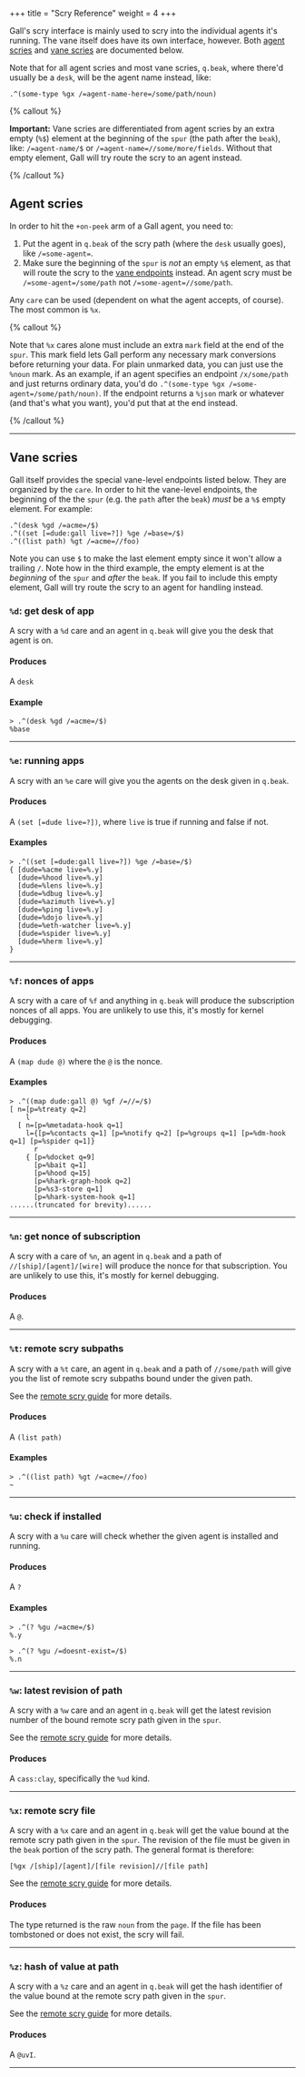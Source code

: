 +++
title = "Scry Reference"
weight = 4
+++

Gall's scry interface is mainly used to scry into the individual agents it's
running. The vane itself does have its own interface, however. Both [agent
scries](#agent-scries) and [vane scries](#vane-scries) are documented below.

Note that for all agent scries and most vane scries, `q.beak`, where there'd
usually be a `desk`, will be the agent name instead, like:

```
.^(some-type %gx /=agent-name-here=/some/path/noun)
```

{% callout %}

**Important:** Vane scries are differentiated from agent scries by an extra
empty (`%$`) element at the beginning of the `spur` (the path after the
`beak`), like: `/=agent-name/$` or `/=agent-name=//some/more/fields`. Without
that empty element, Gall will try route the scry to an agent instead.

{% /callout %}

## Agent scries

In order to hit the `+on-peek` arm of a Gall agent, you need to:

1. Put the agent in `q.beak` of the scry path (where the `desk` usually goes), like `/=some-agent=`.
2. Make sure the beginning of the `spur` is *not* an empty `%$` element, as
   that will route the scry to the [vane endpoints](#vane-scries) instead. An
   agent scry must be `/=some-agent=/some/path` not `/=some-agent=//some/path`.

Any `care` can be used (dependent on what the agent accepts, of course). The
most common is `%x`.

{% callout %}

Note that `%x` cares alone must include an extra `mark` field at the end of the
`spur`. This mark field lets Gall perform any necessary mark conversions before
returning your data. For plain unmarked data, you can just use the `%noun`
mark. As an example, if an agent specifies an endpoint `/x/some/path` and just
returns ordinary data, you'd do `.^(some-type %gx
/=some-agent=/some/path/noun)`. If the endpoint returns a `%json` mark or
whatever (and that's what you want), you'd put that at the end instead.

{% /callout %}

---

## Vane scries

Gall itself provides the special vane-level endpoints listed below. They are
organized by the `care`. In order to hit the vane-level endpoints, the
beginning of the the `spur` (e.g. the `path` after the `beak`) *must* be a `%$`
empty element. For example:

```hoon
.^(desk %gd /=acme=/$)
.^((set [=dude:gall live=?]) %ge /=base=/$)
.^((list path) %gt /=acme=//foo)
```

Note you can use `$` to make the last element empty since it won't allow a
trailing `/`. Note how in the third example, the empty element is at the
*beginning* of the `spur` and *after* the `beak`. If you fail to include this
empty element, Gall will try route the scry to an agent for handling instead.

### `%d`: get desk of app

A scry with a `%d` care and an agent in `q.beak` will
give you the desk that agent is on.

#### Produces

A `desk`

#### Example

```
> .^(desk %gd /=acme=/$)
%base
```

---

### `%e`: running apps

A scry with an `%e` care will give you the agents on the desk given in
`q.beak`.

#### Produces

A `(set [=dude live=?])`, where `live` is true if running and false if not.

#### Examples

```
> .^((set [=dude:gall live=?]) %ge /=base=/$)
{ [dude=%acme live=%.y]
  [dude=%hood live=%.y]
  [dude=%lens live=%.y]
  [dude=%dbug live=%.y]
  [dude=%azimuth live=%.y]
  [dude=%ping live=%.y]
  [dude=%dojo live=%.y]
  [dude=%eth-watcher live=%.y]
  [dude=%spider live=%.y]
  [dude=%herm live=%.y]
}
```

---

### `%f`: nonces of apps

A scry with a care of `%f` and anything in `q.beak` will produce the
subscription nonces of all apps. You are unlikely to use this, it's
mostly for kernel debugging.

#### Produces

A `(map dude @)` where the `@` is the nonce.

#### Examples

```
> .^((map dude:gall @) %gf /=//=/$)
[ n=[p=%treaty q=2]
    l
  [ n=[p=%metadata-hook q=1]
    l={[p=%contacts q=1] [p=%notify q=2] [p=%groups q=1] [p=%dm-hook q=1] [p=%spider q=1]}
      r
    { [p=%docket q=9]
      [p=%bait q=1]
      [p=%hood q=15]
      [p=%hark-graph-hook q=2]
      [p=%s3-store q=1]
      [p=%hark-system-hook q=1]
......(truncated for brevity)......
```

---

### `%n`: get nonce of subscription

A scry with a care of `%n`, an agent in `q.beak` and a path of
`//[ship]/[agent]/[wire]` will produce the nonce for that subscription.
You are unlikely to use this, it's mostly for kernel debugging.

#### Produces

A `@`.

---

### `%t`: remote scry subpaths

A scry with a `%t` care, an agent in `q.beak` and a path of `//some/path`
will give you the list of remote scry subpaths bound under the given
path.

See the [remote scry guide](/guides/additional/remote-scry) for more
details.

#### Produces

A `(list path)`

#### Examples

```
> .^((list path) %gt /=acme=//foo)
~
```

---

### `%u`: check if installed

A scry with a `%u` care will check whether the given agent is installed and
running.

#### Produces

A `?`

#### Examples


```
> .^(? %gu /=acme=/$)
%.y
```

```
> .^(? %gu /=doesnt-exist=/$)
%.n
```

---

### `%w`: latest revision of path

A scry with a `%w` care and an agent in `q.beak` will get the latest revision
number of the bound remote scry path given in the `spur`.

See the [remote scry guide](/guides/additional/remote-scry) for more
details.

#### Produces

A `cass:clay`, specifically the `%ud` kind.

---

### `%x`: remote scry file

A scry with a `%x` care and an agent in `q.beak` will get the value
bound at the remote scry path given in the `spur`. The revision of the
file must be given in the `beak` portion of the scry path. The general
format is therefore:

```hoon
[%gx /[ship]/[agent]/[file revision]//[file path]
```

See the [remote scry guide](/guides/additional/remote-scry) for more
details.

#### Produces

The type returned is the raw `noun` from the `page`. If the file has
been tombstoned or does not exist, the scry will fail.

---

### `%z`: hash of value at path

A scry with a `%z` care and an agent in `q.beak` will get the hash identifier
of the value bound at the remote scry path given in the `spur`.

See the [remote scry guide](/guides/additional/remote-scry) for more
details.

#### Produces

A `@uvI`.

---
